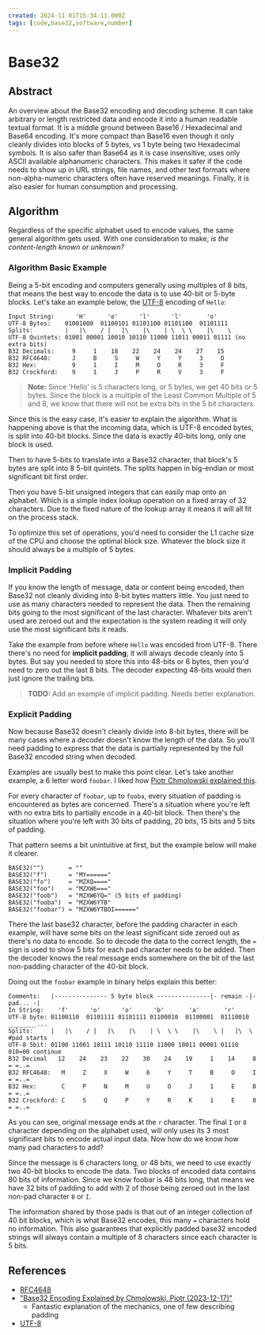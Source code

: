 ```yaml
---
created: 2024-11-01T15:34:11.000Z
tags: [code,base32,software,number]
---
```


Base32
======

Abstract
--------

An overview about the Base32 encoding and decoding scheme.
It can take arbitrary or length restricted data and encode it into
a human readable textual format.
It is a middle ground between Base16 / Hexadecimal and Base64 encoding.
It's more compact than Base16 even though it only cleanly divides into
blocks of 5 bytes, vs 1 byte being two Hexadecimal symbols.
It is also safer than Base64 as it is case insensitive,
uses only ASCII available alphanumeric characters.
This makes it safer if the code needs to show up in
URL strings, file names, and other text formats where
non-alpha-numeric characters often have reserved meanings.
Finally, it is also easier for human consumption and processing.

Algorithm
---------

Regardless of the specific alphabet used to encode values,
the same general algorithm gets used.
With one consideration to make,
*is the content-length known or unknown?*

### Algorithm Basic Example
Being a 5-bit encoding and computers generally using multiples of 8 bits,
that means the best way to encode the data is to use 40-bit or 5-byte blocks.
Let's take an example below, the [UTF-8][-utf8] encoding of `Hello`:

```plaintext
Input String:      'H'      'e'      'l'      'l'       'o'
UTF-8 Bytes:    01001000  01100101 01101100 01101100  01101111
Splits:         |   |\    / |   |\    |\    | \  \ \    |\    \
UTF-8 Quintets: 01001 00001 10010 10110 11000 11011 00011 01111 (no extra bits)
B32 Decimals:     9     1    18    22    24    24    27    15
B32 RFC4648:      J     B     S     W     Y     Y     3     D
B32 Hex:          9     1     I     M     O     R     3     F
B32 Crockford:    9     1     J     P     R     V     3     F
```

>**Note:** Since 'Hello' is 5 characters long, or 5 bytes, we get 40 bits or 5 bytes.
>Since the block is a multiple of the Least Common Multiple of 5 and 8,
>we know that there will not be extra bits in the 5 bit characters.

Since this is the easy case, it's easier to explain the algorithm.
What is happening above is that the incoming data,
which is UTF-8 encoded bytes, is split into 40-bit blocks.
Since the data is exactly 40-bits long, only one block is used.

Then to have 5-bits to translate into a Base32 character,
that block's 5 bytes are split into 8 5-bit quintets.
The splits happen in big-endian or most significant bit first order.

Then you have 5-bit unsigned integers that can easily map onto an alphabet.
Which is a simple index lookup operation on a fixed array of 32 characters.
Due to the fixed nature of the lookup array it means it will
all fit on the process stack.

To optimize this set of operations,
you'd need to consider the L1 cache size of the CPU and
choose the optimal block size.
Whatever the block size it should always be a multiple of 5 bytes.

### Implicit Padding
If you know the length of message, data or content being encoded,
then Base32 not cleanly dividing into 8-bit bytes matters little.
You just need to use as many characters needed to represent the data.
Then the remaining bits going to the most significant of the last character.
Whatever bits aren't used are zeroed out and
the expectation is the system reading it will
only use the most significant bits it reads.

Take the example from before where `Hello` was encoded from UTF-8.
There there's no need for **implicit padding**,
it will always decode cleanly into 5 bytes.
But say you needed to store this into 48-bits or 6 bytes,
then you'd need to zero out the last 8 bits.
The decoder expecting 48-bits would then just ignore the trailing bits.

>**TODO:** Add an example of implicit padding.
>Needs better explanation.

### Explicit Padding

Now because Base32 doesn't cleanly divide into 8-bit bytes,
there will be many cases where a decoder doesn't know the length of the data.
So you'll need padding to express that the data is partially represented by
the full Base32 encoded string when decoded.

Examples are usually best to make this point clear.
Let's take another example, a 6 letter word `foobar`.
I liked how [Piotr Chmolowski explained this][b32-exp-piotr].

For every character of `foobar`, up to `fooba`,
every situation of padding is encountered as bytes are concerned.
There's a situation where you're left with
no extra bits to partially encode in a 40-bit block.
Then there's the situation where you're left with 30 bits of padding,
20 bits, 15 bits and 5 bits of padding.

That pattern seems a bit unintuitive at first,
but the example below will make it clearer.

```plaintext
BASE32("")       = ""
BASE32("f")      = "MY======"
BASE32("fo")     = "MZXQ===="
BASE32("foo")    = "MZXW6==="
BASE32("foob")   = "MZXW6YQ=" (5 bits of padding)
BASE32("fooba")  = "MZXW6YTB"
BASE32("foobar") = "MZXW6YTBOI======"
```

There the last base32 character,
before the padding character in each example,
will have some bits on the least significant side zeroed out as
there's no data to encode.
So to decode the data to the correct length,
the `=` sign is used to show 5 bits for each pad character needs to be added.
Then the decoder knows the real message ends somewhere on the bit of
the last non-padding character of the 40-bit block.

Doing out the `foobar` example in binary helps explain this better:

```plaintext
Comments:   |--------------- 5 byte block ---------------|- remain -|- pad... -|
In String:    'f'      'o'      'o'      'b'       'a'       'r'
UTF-8 byte: 01100110  01101111 01101111 01100010  01100001  01110010 ________...
Splits:     |   |\    / |   |\    |\    | \  \ \    |\    \ |   |\  \ #pad starts
UTF-8 5bit: 01100 11001 10111 10110 11110 11000 10011 00001 01110 010=00 continue
B32 Decimal   12    24    23    22    30    24    19     1    14     8     = =..=
B32 RFC4648:   M     Z     X     W     6     Y     T     B     O     I     = =..=
B32 Hex:       C     P     N     M     U     O     J     1     E     8     = =..=
B32 Crockford: C     S     Q     P     Y     R     K     1     E     8     = =..=
```

As you can see, original message ends at the `r` character.
The final `I` or `8` character depending on the alphabet used,
will only uses its 3 most significant bits to encode actual input data.
Now how do we know how many pad characters to add?

Since the message is 6 characters long, or 48 bits,
we need to use exactly two 40-bit blocks to encode the data.
Two blocks of encoded data contains 80 bits of information.
Since we know foobar is 48 bits long,
that means we have 32 bits of padding to add with
2 of those being zeroed out in the last non-pad character `8` or `I`.

The information shared by those pads is that out of an integer collection of
40 bit blocks, which is what Base32 encodes,
this many `=` characters hold no information.
This also guarantees that explicitly padded base32 encoded strings will
always contain a multiple of 8 characters since each character is 5 bits.

References
----------

- [RFC4648][rfc4648]
- ["Base32 Encoding Explained by Chmolowski, Piotr (2023-12-17)"][b32-exp-piotr]
  - Fantastic explanation of the mechanics, one of few describing padding
- [UTF-8][-utf8]

<!-- Hidden References -->
[rfc4648]: https://tools.ietf.org/html/rfc4648 "RFC 4648 - The Base16, Base32, and Base64 Data Encodings"
[b32-exp-piotr]: https://ptrchm.com/posts/base32-explained/ "Base32 Encoding Explained by Chmolowski, Piotr (2023-12-17)"
[-utf8]: ./unicode.md
